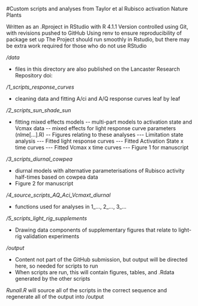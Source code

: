 #Custom scripts and analyses from Taylor et al Rubisco activation Nature Plants

Written as an .Rproject in RStudio with R 4.1.1
Version controlled using Git, with revisions pushed to GitHub
Using renv to ensure reproducibility of package set up
The Project should run smoothly in Rstudio, but there may be extra work required for those who do not use RStudio

*/data*
- files in this directory are also published on the Lancaster Research Repository
  doi:

*/1_scripts_response_curves*
- cleaning data and fitting A/ci and A/Q response curves leaf by leaf

*/2_scripts_sun_shade_sun*
- fitting mixed effects models
  -- multi-part models to activation state and Vcmax data
  -- mixed effects for light response curve parameters (nlme[...].R)
  -- Figures relating to these analyses
    --- Limitation state analysis
    --- Fitted light response curves
    --- Fitted Activation State x time curves
    --- Fitted Vcmax x time curves
    --- Figure 1 for manuscript

*/3_scripts_diurnal_cowpea*
- diurnal models with alternative parameterisations of
  Rubisco activity half-times based on cowpea data
- Figure 2 for manuscript

*/4_source_scripts_AQ_Aci_Vcmaxt_diurnal*
- functions used for analyses in 1_..., 2_..., 3_...

*/5_scripts_light_rig_supplements*
- Drawing data components of supplementary figures that relate to light-rig
  validation experiments

*/output*
- Content not part of the GitHub submission, but output will be directed here,
  so needed for scripts to run
- When scripts are run, this will contain figures, tables, and .Rdata
  generated by the other scripts

*Runall.R* will source all of the scripts in the correct sequence and regenerate
all of the output into /output
